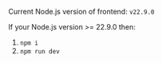 Current Node.js version of frontend: ```v22.9.0```

If your Node.js version >= 22.9.0 then:
1. ```npm i ```
2. ```npm run dev```
